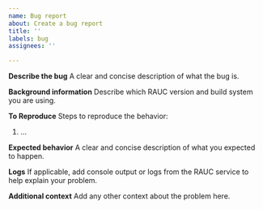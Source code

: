 ```yaml
---
name: Bug report
about: Create a bug report
title: ''
labels: bug
assignees: ''

---
```


**Describe the bug**
A clear and concise description of what the bug is.

**Background information**
Describe which RAUC version and build system you are using.

**To Reproduce**
Steps to reproduce the behavior:
1. …

**Expected behavior**
A clear and concise description of what you expected to happen.

**Logs**
If applicable, add console output or logs from the RAUC service to help explain your problem.

**Additional context**
Add any other context about the problem here.
